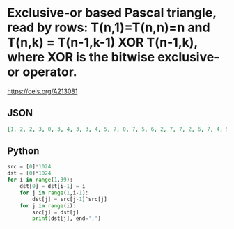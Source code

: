 # Exclusive\-or based Pascal triangle, read by rows: T\(n,1\)\=T\(n,n\)\=n and T\(n,k\) \= T\(n\-1,k\-1\) XOR T\(n\-1,k\), where XOR is the bitwise exclusive\-or operator\.
https://oeis.org/A213081
## JSON
```JSON
[1, 2, 2, 3, 0, 3, 4, 3, 3, 4, 5, 7, 0, 7, 5, 6, 2, 7, 7, 2, 6, 7, 4, 5, 0, 5, 4, 7, 8, 3, 1, 5, 5, 1, 3, 8, 9, 11, 2, 4, 0, 4, 2, 11, 9, 10, 2, 9, 6, 4, 4, 6, 9, 2, 10, 11, 8, 11, 15, 2, 0, 2, 15, 11, 8, 11, 12, 3, 3, 4, 13, 2, 2, 13, 4, 3, 3, 12, 13, 15]
```
## Python
```Python
src = [0]*1024
dst = [0]*1024
for i in range(1,39):
    dst[0] = dst[i-1] = i
    for j in range(1,i-1):
        dst[j] = src[j-1]^src[j]
    for j in range(i):
        src[j] = dst[j]
        print(dst[j], end=',')
```
